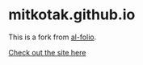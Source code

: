 # mitkotak.github.io

This is a fork from [al-folio](https://github.com/alshedivat/al-folio).

[Check out the site here](https://mitkotak.github.io/)